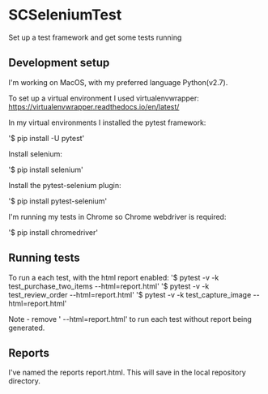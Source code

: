 # SCSeleniumTest
Set up a test framework and get some tests running


## Development setup
I'm working on MacOS, with my preferred language Python(v2.7).

To set up a virtual environment I used virtualenvwrapper:
https://virtualenvwrapper.readthedocs.io/en/latest/

In my virtual environments I installed the pytest framework:

'$ pip install -U pytest'

Install selenium:

'$ pip install selenium'

Install the pytest-selenium plugin:

'$ pip install pytest-selenium'

I'm running my tests in Chrome so Chrome webdriver is required:

'$ pip install chromedriver'


## Running tests
To run a each test, with the html report enabled:
'$ pytest -v -k test_purchase_two_items --html=report.html'
'$ pytest -v -k test_review_order --html=report.html'
'$ pytest -v -k test_capture_image --html=report.html'

Note - remove ' --html=report.html' to run each test without report being generated.


## Reports
I've named the reports report.html. This will save in the local repository directory.
